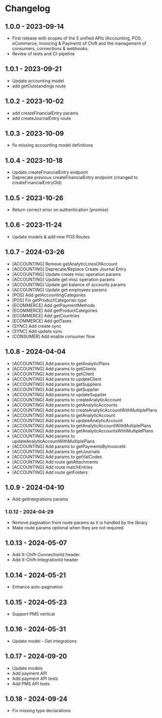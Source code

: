 # Changelog

## 1.0.0 - 2023-09-14

-   First release with scopes of the 5 unified APIs (Accounting, POS, eCommerce, Invoicing & Payment) of Chift and the management of consumers, connections & webhooks.
-   Review of tests and CI-pipeline

## 1.0.1 - 2023-09-21

-   Update accounting model
-   add getOutstandings route

## 1.0.2 - 2023-10-02

-   add createFinancialEntry params
-   add createJournalEntry route

## 1.0.3 - 2023-10-09

-   fix missing accounting model definitions

## 1.0.4 - 2023-10-18

-   Update createFinancialEntry endpoint
-   Deprecate previous createFinancialEntry endpoint (changed to createFinancialEntryOld)

## 1.0.5 - 2023-10-26

-   Return correct error on authentication (promise)

## 1.0.6 - 2023-11-24

-   Update models & add new POS Routes

## 1.0.7 - 2024-03-26

-   [ACCOUNTING] Remove getAnalyticLinesOfAccount
-   [ACCOUNTING] Deprecate/Replace Create Journal Entry
-   [ACCOUNTING] Update create misc operation params
-   [ACCOUNTING] Update get misc operation params
-   [ACCOUNTING] Update get balance of accounts params
-   [ACCOUNTING] Update get employees params
-   [POS] Add getAccountingCategories
-   [POS] Fix getProductCategories type
-   [ECOMMERCE] Add getPaymentMethods
-   [ECOMMERCE] Add getProductCategories
-   [ECOMMERCE] Add getCountries
-   [ECOMMERCE] Add getTaxes
-   [SYNC] Add create sync
-   [SYNC] Add update sync
-   [CONSUMER] Add enable consumer flow

## 1.0.8 - 2024-04-04

-   [ACCOUNTING] Add params to getAnalyticPlans
-   [ACCOUNTING] Add params to getClients
-   [ACCOUNTING] Add params to getClient
-   [ACCOUNTING] Add params to updateClient
-   [ACCOUNTING] Add params to getSuppliers
-   [ACCOUNTING] Add params to getSupplier
-   [ACCOUNTING] Add params to updateSupplier
-   [ACCOUNTING] Add params to createAnalyticAccount
-   [ACCOUNTING] Add params to getAnalyticAccounts
-   [ACCOUNTING] Add params to createAnalyticAccountWithMultiplePlans
-   [ACCOUNTING] Add params to getAnalyticAccount
-   [ACCOUNTING] Add params to updateAnalyticAccount
-   [ACCOUNTING] Add params to getAnalyticAccountWithMultiplePlans
-   [ACCOUNTING] Add params to getAnalyticAccountsWithMultiplePlans
-   [ACCOUNTING] Add params to updateAnalyticAccountWithMultiplePlans
-   [ACCOUNTING] Add params to getPaymentsByInvoiceId
-   [ACCOUNTING] Add params to getJournals
-   [ACCOUNTING] Add params to getVatCodes
-   [ACCOUNTING] Add route getAttachments
-   [ACCOUNTING] Add route matchEntries
-   [ACCOUNTING] Add route getFolders

## 1.0.9 - 2024-04-10

-   Add getIntegrations params

### 1.0.12 - 2024-04-29

-   Remove pagination from route params as it is handled by the library
-   Make route params optional when they are not required

## 1.0.13 - 2024-05-07

-   Add X-Chift-ConnectionId header
-   Add X-Chift-IntegrationId header

## 1.0.14 - 2024-05-21

-   Enhance auto-pagination

## 1.0.15 - 2024-05-23

-   Support PMS vertical

## 1.0.16 - 2024-05-31

-   Update model - Get integrations

## 1.0.17 - 2024-09-20

-   Update models
-   Add payment API
-   Add payment API tests
-   Add PMS API tests

## 1.0.18 - 2024-09-24

-   Fix missing type declarations
